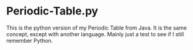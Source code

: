 # Periodic-Table.py
This is the python version of my Periodic Table from Java.
It is the same concept, except with another language. Mainly
just a test to see if I still remember Python.
